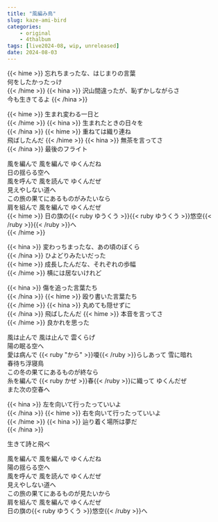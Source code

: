 ```yaml
---
title: "風編み鳥"
slug: kaze-ami-bird
categories:
    - original
    - 4thalbum
tags: [live2024-08, wip, unreleased]
date: 2024-08-03
---
```


{{< hime >}}
忘れちまったな、はじまりの言葉  
何をしたかったっけ  
{{< /hime >}}
{{< hina >}}
沢山間違ったが、恥ずかしながらさ  
今も生きてるよ
{{< /hina >}}

{{< hime >}}
生まれ変わる一日と  
{{< /hime >}}
{{< hina >}}
生まれたときの日々を  
{{< /hina >}}
{{< hime >}}
重ねては織り連ね  
飛ばしたんだ 
{{< /hime >}}
{{< hina >}}
無茶を言ってさ  
{{< /hina >}}
最後のフライト  

風を編んで 風を編んで ゆくんだね  
日の揺らる空へ  
風を呼んで 風を読んで ゆくんだぜ  
見えやしない道へ  
この旅の果てにあるものがみたいなら  
肩を組んで 風を編んで ゆくんだぜ  
{{< hime >}}
日の旗の{{< ruby ゆうくう >}}{{< ruby ゆうくう >}}悠空{{< /ruby >}}{{< /ruby >}}へ  
{{< /hime >}}

{{< hina >}}
変わっちまったな、あの頃のぼくら  
{{< /hina >}}
ひよどりみたいだった  
{{< hime >}}
成長したんだな、それぞれの歩幅  
{{< /hime >}}
横には居ないけれど  

{{< hina >}}
傷を追った言葉たち  
{{< /hina >}}
{{< hime >}}
殴り書いた言葉たち  
{{< /hime >}}
{{< hina >}}
丸めても隠せずに  
{{< /hina >}}
飛ばしたんだ 
{{< hime >}}
本音を言ってさ  
{{< /hime >}}
良かれを思った  

風は止んで 風は止んで 雲くらげ  
陽の眠る空へ  
愛は病んで {{< ruby "から" >}}嗄{{< /ruby >}}らしあって 雪に暗れ  
春待ち浮寝鳥  
この冬の果てにあるものが終なら  
糸を編んで {{< ruby かぜ >}}春{{< /ruby >}}に織って ゆくんだぜ  
また次の空春へ  

{{< hina >}}
左を向いて行ったっていいよ  
{{< /hina >}}
{{< hime >}}
右を向いて行ったっていいよ  
{{< /hime >}}
{{< hina >}}
辿り着く場所は夢だ  
{{< /hina >}}

生きて詩と飛べ  

風を編んで 風を編んで ゆくんだね  
陽の揺らる空へ  
風を呼んで 風を読んで ゆくんだぜ  
見えやしない道へ  
この旅の果てにあるものが見たいから  
肩を組んで 風を編んで ゆくんだぜ  
日の旗の{{< ruby ゆうくう >}}悠空{{< /ruby >}}へ  